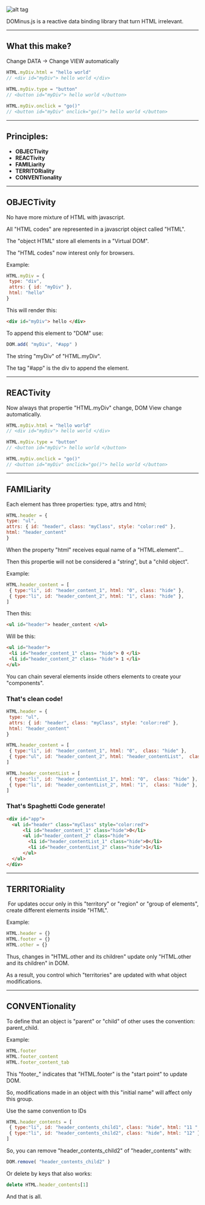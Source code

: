 ![alt tag](https://imgur.com/FO7LGTc.png)

DOMinus.js is a reactive data binding library that turn HTML irrelevant.

---

 ## What this make?
  
 Change DATA -> Change VIEW automatically
 ```Javascript
 HTML.myDiv.html = "hello world" 
 // <div id="myDiv"> hello world </div>
  
 HTML.myDiv.type = "button"
 // <button id="myDiv"> hello world </button>
 
 HTML.myDiv.onclick = "go()"
 // <button id="myDiv" onclick="go()"> hello world </button> 
  ```
  
  ---
  
 ## Principles:
  
 
 * **OBJECTivity**
 * **REACTivity**
 * **FAMILiarity**
 * **TERRITORiality**
 * **CONVENTionality**
 
 ---
 
## OBJECTivity

No have more mixture of HTML with javascript.

All "HTML codes" are represented in a javascript object called "HTML". 

The "object HTML" store all elements in a "Virtual DOM".  

The "HTML codes" now interest only for browsers.
  
 Example:
 ```Javascript
 HTML.myDiv = {
  type: "div", 
  attrs: { id: "myDiv" },
  html: "hello"  
 }
 ```
 
 This will render this: 
 
  ```Html
 <div id="myDiv"> hello </div>
 ```
 To append this element to "DOM" use:
 
  ```Javascript
 DOM.add( "myDiv", "#app" )
  ``` 
  
 The string "myDiv" of "HTML.myDiv".
 
 The tag "#app" is the div to append the element.
 
 ---
 
## REACTivity

 Now always that propertie "HTML.myDiv" change, DOM View change automatically.
 
  ```Javascript
 HTML.myDiv.html = "hello world" 
 // <div id="myDiv"> hello world </div>
  
 HTML.myDiv.type = "button"
 // <button id="myDiv"> hello world </button>
 
 HTML.myDiv.onclick = "go()"
 // <button id="myDiv" onclick="go()"> hello world </button> 
  ```
 
 ---
 
## FAMILiarity

Each element has three properties: type, attrs and html; 
 
   ```Javascript
HTML.header = {
   type: "ul", 
   attrs: { id: "header", class: "myClass", style: "color:red" },
   html: "header_content"  
}
   ```
   
 When the property "html" receives equal name of a "HTML.element"...
 
 Then this propertie will not be considered a "string", but a "child object".
 
 Example:
 ```Javascript
 HTML.header_content = [
  { type:"li", id: "header_content_1", html: "0", class: "hide" },  
  { type:"li", id: "header_content_2", html: "1", class: "hide" },
 ] 
 ```
 
 Then this:
 ```Html
 <ul id="header"> header_content </ul>
 ```
 
 Will be this:
 ```Html
 <ul id="header">  
  <li id="header_content_1" class= "hide"> 0 </li>
  <li id="header_content_2" class= "hide"> 1 </li>
 </ul>
  ```
  
 You can chain several elements inside others elements to create your "components".

### That's clean code! 
 ```Javascript
 HTML.header = {
  type: "ul", 
  attrs: { id: "header", class: "myClass", style: "color:red" },
  html: "header_content"  
 }
 
 HTML.header_content = [
  { type:"li", id: "header_content_1", html: "0",  class: "hide" },  
  { type:"ul", id: "header_content_2", html: "header_contentList",  class: "hide" },
 ] 
 
 HTML.header_contentList = [
  { type:"li", id: "header_contentList_1", html: "0",  class: "hide" },  
  { type:"li", id: "header_contentList_2", html: "1",  class: "hide" },
 ] 
 ```

 
  ### That's Spaghetti Code generate! 
```Html
<div id="app">
  <ul id="header" class="myClass" style="color:red">
      <li id="header_content_1" class="hide">0</li>
      <ul id="header_content_2" class="hide">
        <li id="header_contentList_1" class="hide">0</li>
        <li id="header_contentList_2" class="hide">1</li>
      </ul>
  </ul>
</div>
```

---
 
## TERRITORiality

 For updates occur only in this "territory" or "region" or "group of elements", create different elements inside "HTML".
 
 Example:
 ```Javascript
 HTML.header = {} 
 HTML.footer = {}
 HTML.other = {}
 ```
 
 Thus, changes in "HTML.other and its children" update only "HTML.other and its children" in DOM. 
 
 As a result, you control which "territories" are updated with what object modifications.
 
 ---
 
## CONVENTionality
 
 To define that an object is "parent" or "child" of other uses the convention: parent_child.
 
 Example: 
  ```Javascript
  HTML.footer
  HTML.footer_content
  HTML.footer_content_tab 
  ```
  
 This "footer_" indicates that "HTML.footer" is the "start point" to update DOM. 
 
 So, modifications made in an object with this "initial name" will affect only this group.
 
 Use the same convention to IDs
 ```Javascript
 HTML.header_contents = [
  { type:"li", id: "header_contents_child1", class: "hide", html: "11 " },  
  { type:"li", id: "header_contents_child2", class: "hide", html: "12" },
 ] 
  ```
 So, you can remove "header_contents_child2" of "header_contents" with:
  ```Javascript
 DOM.remove( "header_contents_child2" )
  ```

 Or delete by keys that also works:
  ```Javascript
 delete HTML.header_contents[1]
   ```
  
 And that is all.

 
 
 
 
 
 
 
 
 
 
 
